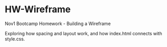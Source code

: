 # HW-Wireframe
Nov1 Bootcamp Homework - Building a Wireframe 

Exploring how spacing and layout work, and how index.html
connects with style.css.
